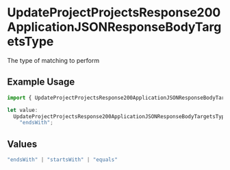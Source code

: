 # UpdateProjectProjectsResponse200ApplicationJSONResponseBodyTargetsType

The type of matching to perform

## Example Usage

```typescript
import { UpdateProjectProjectsResponse200ApplicationJSONResponseBodyTargetsType } from "@vercel/sdk/models/updateprojectop.js";

let value:
  UpdateProjectProjectsResponse200ApplicationJSONResponseBodyTargetsType =
    "endsWith";
```

## Values

```typescript
"endsWith" | "startsWith" | "equals"
```